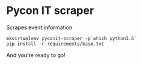 Pycon IT scraper
================

Scrapes event information


    mkvirtualenv pyconit-scraper -p`which python3.6`
    pip install -r requirements/base.txt

And you're ready to go!